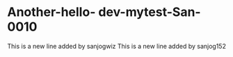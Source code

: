 # Another-hello- dev-mytest-San-0010

This is a new line added by sanjogwiz
This is a new line added by sanjog152
